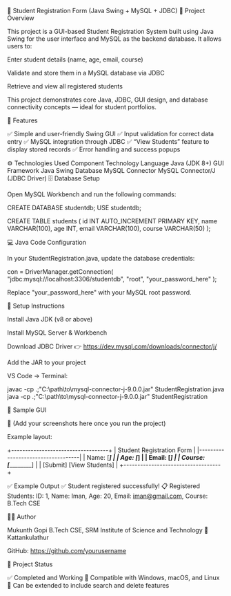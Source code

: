 🧾 Student Registration Form (Java Swing + MySQL + JDBC)
📖 Project Overview

This project is a GUI-based Student Registration System built using Java Swing for the user interface and MySQL as the backend database.
It allows users to:

Enter student details (name, age, email, course)

Validate and store them in a MySQL database via JDBC

Retrieve and view all registered students

This project demonstrates core Java, JDBC, GUI design, and database connectivity concepts — ideal for student portfolios.

🧠 Features

✅ Simple and user-friendly Swing GUI
✅ Input validation for correct data entry
✅ MySQL integration through JDBC
✅ “View Students” feature to display stored records
✅ Error handling and success popups

⚙️ Technologies Used
Component	Technology
Language	Java (JDK 8+)
GUI Framework	Java Swing
Database	MySQL
Connector	MySQL Connector/J (JDBC Driver)
🗄️ Database Setup

Open MySQL Workbench and run the following commands:

CREATE DATABASE studentdb;
USE studentdb;

CREATE TABLE students (
    id INT AUTO_INCREMENT PRIMARY KEY,
    name VARCHAR(100),
    age INT,
    email VARCHAR(100),
    course VARCHAR(50)
);

💻 Java Code Configuration

In your StudentRegistration.java, update the database credentials:

con = DriverManager.getConnection(
    "jdbc:mysql://localhost:3306/studentdb",
    "root",
    "your_password_here"
);


Replace "your_password_here" with your MySQL root password.

🔧 Setup Instructions

Install Java JDK (v8 or above)

Install MySQL Server & Workbench

Download JDBC Driver
👉 https://dev.mysql.com/downloads/connector/j/

Add the JAR to your project

VS Code → Terminal:

javac -cp .;"C:\path\to\mysql-connector-j-9.0.0.jar" StudentRegistration.java
java -cp .;"C:\path\to\mysql-connector-j-9.0.0.jar" StudentRegistration

🧩 Sample GUI

📸 (Add your screenshots here once you run the project)

Example layout:

+-----------------------------------+
|   Student Registration Form       |
|-----------------------------------|
| Name:    [_______________]        |
| Age:     [_______]                |
| Email:   [_______________]        |
| Course:  [_______________]        |
| [Submit]   [View Students]        |
+-----------------------------------+

✅ Example Output
✅ Student registered successfully!
📋 Registered Students:
ID: 1, Name: Iman, Age: 20, Email: iman@gmail.com, Course: B.Tech CSE

🧑‍💻 Author

Mukunth Gopi
B.Tech CSE, SRM Institute of Science and Technology
📍 Kattankulathur

GitHub: https://github.com/yourusername

🏁 Project Status

✅ Completed and Working
🔹 Compatible with Windows, macOS, and Linux
🔹 Can be extended to include search and delete features
